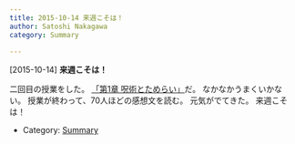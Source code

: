 ```yaml
---
title: 2015-10-14 来週こそは！
author: Satoshi Nakagawa
category: Summary

---
```


[2015-10-14] **来週こそは！** 

 二回目の授業をした。
[「第1章 呪術とためらい」](/~satoshi/anthrop/class/quotation/tamerai.html)だ。
なかなかうまくいかない。
授業が終わって、70人ほどの感想文を読む。
元気がでてきた。
来週こそは！

- Category: [Summary](https://merapano.github.io/categories.html#Summary)

